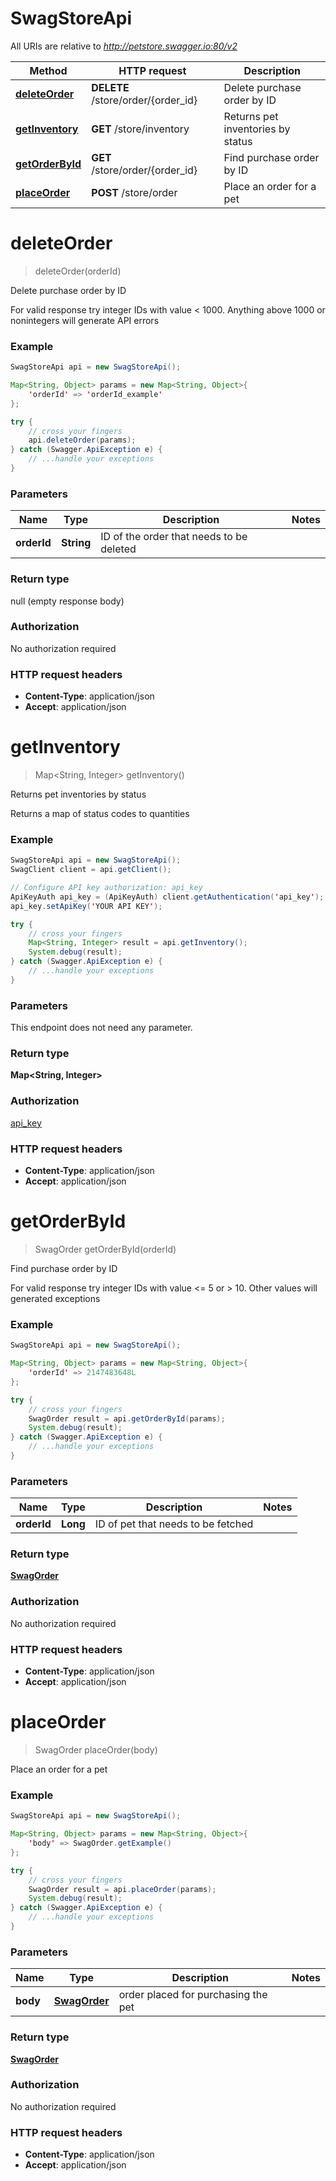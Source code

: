 # SwagStoreApi

All URIs are relative to *http://petstore.swagger.io:80/v2*

Method | HTTP request | Description
------------- | ------------- | -------------
[**deleteOrder**](SwagStoreApi.md#deleteOrder) | **DELETE** /store/order/{order_id} | Delete purchase order by ID
[**getInventory**](SwagStoreApi.md#getInventory) | **GET** /store/inventory | Returns pet inventories by status
[**getOrderById**](SwagStoreApi.md#getOrderById) | **GET** /store/order/{order_id} | Find purchase order by ID
[**placeOrder**](SwagStoreApi.md#placeOrder) | **POST** /store/order | Place an order for a pet


<a name="deleteOrder"></a>
# **deleteOrder**
> deleteOrder(orderId)

Delete purchase order by ID

For valid response try integer IDs with value &lt; 1000. Anything above 1000 or nonintegers will generate API errors

### Example
```java
SwagStoreApi api = new SwagStoreApi();

Map<String, Object> params = new Map<String, Object>{
    'orderId' => 'orderId_example'
};

try {
    // cross your fingers
    api.deleteOrder(params);
} catch (Swagger.ApiException e) {
    // ...handle your exceptions
}
```

### Parameters

Name | Type | Description  | Notes
------------- | ------------- | ------------- | -------------
 **orderId** | **String**| ID of the order that needs to be deleted |

### Return type

null (empty response body)

### Authorization

No authorization required

### HTTP request headers

 - **Content-Type**: application/json
 - **Accept**: application/json

<a name="getInventory"></a>
# **getInventory**
> Map&lt;String, Integer&gt; getInventory()

Returns pet inventories by status

Returns a map of status codes to quantities

### Example
```java
SwagStoreApi api = new SwagStoreApi();
SwagClient client = api.getClient();

// Configure API key authorization: api_key
ApiKeyAuth api_key = (ApiKeyAuth) client.getAuthentication('api_key');
api_key.setApiKey('YOUR API KEY');

try {
    // cross your fingers
    Map<String, Integer> result = api.getInventory();
    System.debug(result);
} catch (Swagger.ApiException e) {
    // ...handle your exceptions
}
```

### Parameters
This endpoint does not need any parameter.

### Return type

**Map&lt;String, Integer&gt;**

### Authorization

[api_key](../README.md#api_key)

### HTTP request headers

 - **Content-Type**: application/json
 - **Accept**: application/json

<a name="getOrderById"></a>
# **getOrderById**
> SwagOrder getOrderById(orderId)

Find purchase order by ID

For valid response try integer IDs with value &lt;&#x3D; 5 or &gt; 10. Other values will generated exceptions

### Example
```java
SwagStoreApi api = new SwagStoreApi();

Map<String, Object> params = new Map<String, Object>{
    'orderId' => 2147483648L
};

try {
    // cross your fingers
    SwagOrder result = api.getOrderById(params);
    System.debug(result);
} catch (Swagger.ApiException e) {
    // ...handle your exceptions
}
```

### Parameters

Name | Type | Description  | Notes
------------- | ------------- | ------------- | -------------
 **orderId** | **Long**| ID of pet that needs to be fetched |

### Return type

[**SwagOrder**](SwagOrder.md)

### Authorization

No authorization required

### HTTP request headers

 - **Content-Type**: application/json
 - **Accept**: application/json

<a name="placeOrder"></a>
# **placeOrder**
> SwagOrder placeOrder(body)

Place an order for a pet



### Example
```java
SwagStoreApi api = new SwagStoreApi();

Map<String, Object> params = new Map<String, Object>{
    'body' => SwagOrder.getExample()
};

try {
    // cross your fingers
    SwagOrder result = api.placeOrder(params);
    System.debug(result);
} catch (Swagger.ApiException e) {
    // ...handle your exceptions
}
```

### Parameters

Name | Type | Description  | Notes
------------- | ------------- | ------------- | -------------
 **body** | [**SwagOrder**](SwagOrder.md)| order placed for purchasing the pet |

### Return type

[**SwagOrder**](SwagOrder.md)

### Authorization

No authorization required

### HTTP request headers

 - **Content-Type**: application/json
 - **Accept**: application/json

